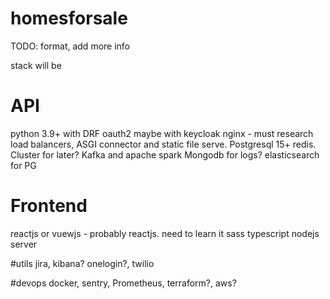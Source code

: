 # homesforsale
TODO: format, add more info

stack will be

# API
  python 3.9+ with DRF 
  oauth2 maybe with keycloak
  nginx - must research load balancers, ASGI connector and static file serve.
  Postgresql 15+
  redis. Cluster for later?
  Kafka and apache spark
  Mongodb for logs?
  elasticsearch for PG
  
# Frontend
reactjs or vuewjs - probably reactjs. need to learn it
sass
typescript
nodejs server

#utils
jira, kibana? onelogin?, twilio

#devops
docker, sentry, Prometheus, terraform?, aws?
